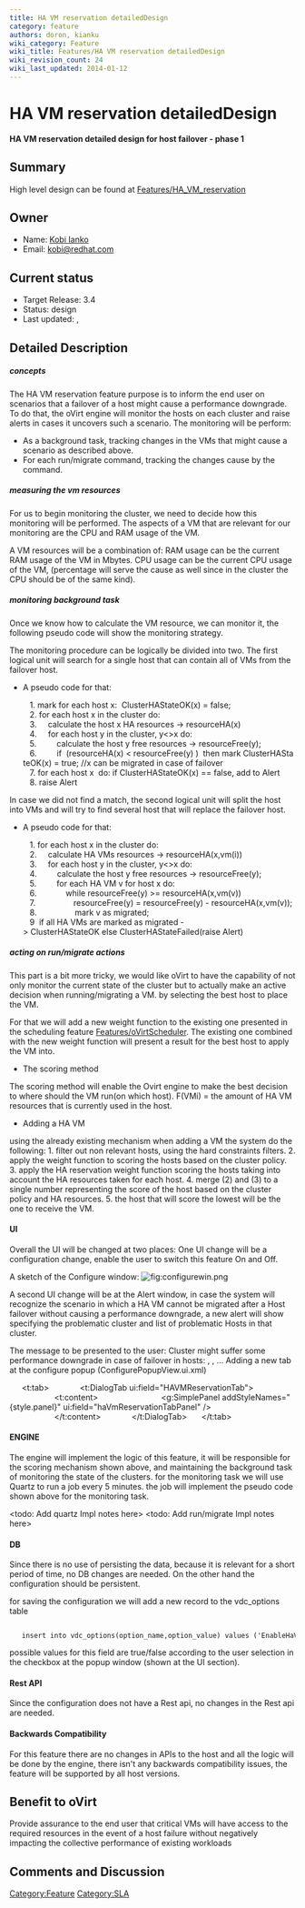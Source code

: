 ```yaml
---
title: HA VM reservation detailedDesign
category: feature
authors: doron, kianku
wiki_category: Feature
wiki_title: Features/HA VM reservation detailedDesign
wiki_revision_count: 24
wiki_last_updated: 2014-01-12
---
```


# HA VM reservation detailedDesign

**HA VM reservation detailed design for host failover - phase 1**

## Summary

High level design can be found at [Features/HA_VM_reservation](Features/HA_VM_reservation)

## Owner

*   Name: [Kobi Ianko](User:kianku)
*   Email: kobi@redhat.com

## Current status

*   Target Release: 3.4
*   Status: design
*   Last updated: ,

## Detailed Description

##### concepts

The HA VM reservation feature purpose is to inform the end user on scenarios that a failover of a host might cause a performance downgrade. To do that, the oVirt engine will monitor the hosts on each cluster and raise alerts in cases it uncovers such a scenario. The monitoring will be perform:

*   As a background task, tracking changes in the VMs that might cause a scenario as described above.
*   For each run/migrate command, tracking the changes cause by the command.

##### measuring the vm resources

For us to begin monitoring the cluster, we need to decide how this monitoring will be performed. The aspects of a VM that are relevant for our monitoring are the CPU and RAM usage of the VM.

A VM resources will be a combination of: RAM usage can be the current RAM usage of the VM in Mbytes. CPU usage can be the current CPU usage of the VM, (percentage will serve the cause as well since in the cluster the CPU should be of the same kind).

##### monitoring background task

Once we know how to calculate the VM resource, we can monitor it, the following pseudo code will show the monitoring strategy.

The monitoring procedure can be logically be divided into two. The first logical unit will search for a single host that can contain all of VMs from the failover host.

*   A pseudo code for that:

         1. mark for each host x:  ClusterHAStateOK(x) = false;
         2. for each host x in the cluster do:
         3.     calculate the host x HA resources -> resourceHA(x)
         4.     for each host y in the cluster, y<>x do:
         5.         calculate the host y free resources -> resourceFree(y);
         6.         if  (resourceHA(x) < resourceFree(y) )  then mark ClusterHAStateOK(x) = true; //x can be migrated in case of failover
         7. for each host x  do: if ClusterHAStateOK(x) == false, add to Alert
         8. raise Alert

In case we did not find a match, the second logical unit will split the host into VMs and will try to find several host that will replace the failover host.

*   A pseudo code for that:

         1. for each host x in the cluster do:
         2.     calculate HA VMs resources -> resourceHA(x,vm(i))
         3.     for each host y in the cluster, y<>x do:
         4.         calculate the host y free resources -> resourceFree(y);
         5.         for each HA VM v for host x do:
         6.             while resourceFree(y) >= resourceHA(x,vm(v))
         7.                 resourceFree(y) = resourceFree(y) - resourceHA(x,vm(v));
         8.                 mark v as migrated;
         9  if all HA VMs are marked as migrated -> ClusterHAStateOK else ClusterHAStateFailed(raise Alert)

##### acting on run/migrate actions

This part is a bit more tricky, we would like oVirt to have the capability of not only monitor the current state of the cluster but to actually make an active decision when running/migrating a VM. by selecting the best host to place the VM.

For that we will add a new weight function to the existing one presented in the scheduling feature [Features/oVirtScheduler](Features/oVirtScheduler). The existing one combined with the new weight function will present a result for the best host to apply the VM into.

*   The scoring method

The scoring method will enable the Ovirt engine to make the best decision to where should the VM run(on which host).
F(VMi) = the amount of HA VM resources that is currently used in the host.

*   Adding a HA VM

using the already existing mechanism when adding a VM the system do the following: 1. filter out non relevant hosts, using the hard constraints filters. 2. apply the weight function to scoring the hosts based on the cluster policy. 3. apply the HA reservation weight function scoring the hosts taking into account the HA resources taken for each host. 4. merge (2) and (3) to a single number representing the score of the host based on the cluster policy and HA resources. 5. the host that will score the lowest will be the one to receive the VM.

#### UI

Overall the UI will be changed at two places:
One UI change will be a configuration change, enable the user to switch this feature On and Off.

A sketch of the Configure window:
![](configurewin.png "fig:configurewin.png")

A second UI change will be at the Alert window, in case the system will recognize the scenario in which a HA VM cannot be migrated after a Host failover without causing a performance downgrade, a new alert will show specifying the problematic cluster and list of problematic Hosts in that cluster.

The message to be presented to the user:
Cluster <clusterName> might suffer some performance downgrade in case of failover in hosts: <hostName1>, <hostName2>, ...
Adding a new tab at the configure popup (ConfigurePopupView.ui.xml)

`   `<t:tab>
`       `<t:DialogTab ui:field="HAVMReservationTab">
`           `<t:content>
`               `<g:SimplePanel addStyleNames="{style.panel}" ui:field="haVmReservationTabPanel" />
`           `</t:content>
`       `</t:DialogTab>
`   `</t:tab>

#### ENGINE

The engine will implement the logic of this feature, it will be responsible for the scoring mechanism shown above, and maintaining the background task of monitoring the state of the clusters. for the monitoring task we will use Quartz to run a job every 5 minutes. the job will implement the pseudo code shown above for the monitoring task.

<todo: Add quartz Impl notes here> <todo: Add run/migrate Impl notes here>

#### DB

Since there is no use of persisting the data, because it is relevant for a short period of time, no DB changes are needed. On the other hand the configuration should be persistent.

for saving the configuration we will add a new record to the vdc_options table

         insert into vdc_options(option_name,option_value) values ('EnableHaVmReservation','true');

possible values for this field are true/false according to the user selection in the checkbox at the popup window (shown at the UI section).

#### Rest API

Since the configuration does not have a Rest api, no changes in the Rest api are needed.

#### Backwards Compatibility

For this feature there are no changes in APIs to the host and all the logic will be done by the engine, there isn't any backwards compatibility issues, the feature will be supported by all host versions.

## Benefit to oVirt

Provide assurance to the end user that critical VMs will have access to the required resources in the event of a host failure without negatively impacting the collective performance of existing workloads

## Comments and Discussion

<Category:Feature> <Category:SLA>
